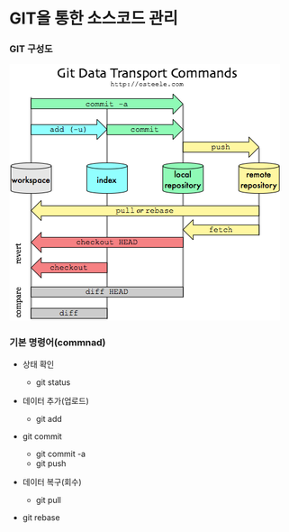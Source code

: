 # GIT을 통한 소스코드 관리

### GIT 구성도
![git_datatransportCommands.png](../image/git_datatransportCommands.png)
### 기본 명령어(commnad)

- 상태 확인 

  - git status

- 데이터 추가(업로드)

  - git add
- git commit
  - git commit -a
  - git push
  
- 데이터 복구(회수)

  - git pull
- git rebase
  
  

